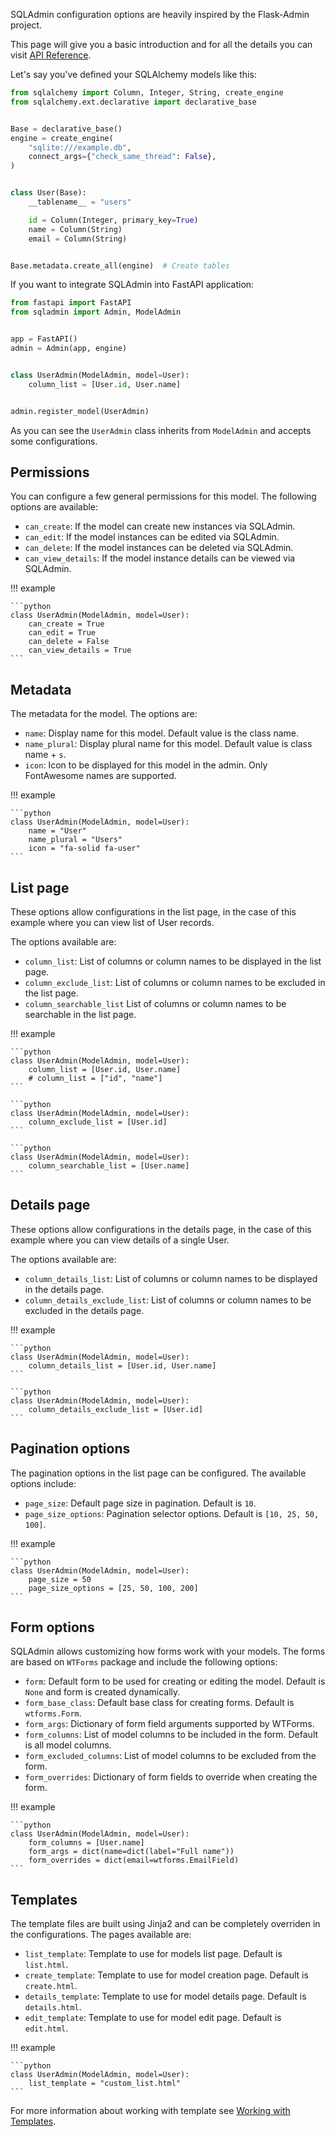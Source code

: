 SQLAdmin configuration options are heavily inspired by the Flask-Admin project.

This page will give you a basic introduction and for all the details
you can visit [API Reference](./api_reference/model_admin.md).

Let's say you've defined your SQLAlchemy models like this:

```python
from sqlalchemy import Column, Integer, String, create_engine
from sqlalchemy.ext.declarative import declarative_base


Base = declarative_base()
engine = create_engine(
    "sqlite:///example.db",
    connect_args={"check_same_thread": False},
)


class User(Base):
    __tablename__ = "users"

    id = Column(Integer, primary_key=True)
    name = Column(String)
    email = Column(String)


Base.metadata.create_all(engine)  # Create tables
```

If you want to integrate SQLAdmin into FastAPI application:

```python
from fastapi import FastAPI
from sqladmin import Admin, ModelAdmin


app = FastAPI()
admin = Admin(app, engine)


class UserAdmin(ModelAdmin, model=User):
    column_list = [User.id, User.name]


admin.register_model(UserAdmin)
```

As you can see the `UserAdmin` class inherits from `ModelAdmin` and accepts some configurations.

## Permissions

You can configure a few general permissions for this model.
The following options are available:

* `can_create`: If the model can create new instances via SQLAdmin.
* `can_edit`: If the model instances can be edited via SQLAdmin.
* `can_delete`: If the model instances can be deleted via SQLAdmin.
* `can_view_details`: If the model instance details can be viewed via SQLAdmin.

!!! example

    ```python
    class UserAdmin(ModelAdmin, model=User):
        can_create = True
        can_edit = True
        can_delete = False
        can_view_details = True
    ```

## Metadata

The metadata for the model. The options are:

* `name`: Display name for this model. Default value is the class name.
* `name_plural`: Display plural name for this model. Default value is class name + `s`.
* `icon`: Icon to be displayed for this model in the admin. Only FontAwesome names are supported.

!!! example

    ```python
    class UserAdmin(ModelAdmin, model=User):
        name = "User"
        name_plural = "Users"
        icon = "fa-solid fa-user"
    ```

## List page

These options allow configurations in the list page, in the case of this example
where you can view list of User records.

The options available are:

* `column_list`: List of columns or column names to be displayed in the list page.
* `column_exclude_list`: List of columns or column names to be excluded in the list page.
* `column_searchable_list` List of columns or column names to be searchable in the list page.

!!! example

    ```python
    class UserAdmin(ModelAdmin, model=User):
        column_list = [User.id, User.name]
        # column_list = ["id", "name"]
    ```

    ```python
    class UserAdmin(ModelAdmin, model=User):
        column_exclude_list = [User.id]
    ```

    ```python
    class UserAdmin(ModelAdmin, model=User):
        column_searchable_list = [User.name]
    ```

## Details page

These options allow configurations in the details page, in the case of this example
where you can view details of a single User.

The options available are:

* `column_details_list`: List of columns or column names to be displayed in the details page.
* `column_details_exclude_list`: List of columns or column names to be excluded in the details page.

!!! example

    ```python
    class UserAdmin(ModelAdmin, model=User):
        column_details_list = [User.id, User.name]
    ```

    ```python
    class UserAdmin(ModelAdmin, model=User):
        column_details_exclude_list = [User.id]
    ```

## Pagination options

The pagination options in the list page can be configured. The available options include:

* `page_size`: Default page size in pagination. Default is `10`.
* `page_size_options`: Pagination selector options. Default is `[10, 25, 50, 100]`.

!!! example

    ```python
    class UserAdmin(ModelAdmin, model=User):
        page_size = 50
        page_size_options = [25, 50, 100, 200]
    ```

## Form options

SQLAdmin allows customizing how forms work with your models.
The forms are based on `WTForms` package and include the following options:

* `form`: Default form to be used for creating or editing the model. Default is `None` and form is created dynamically.
* `form_base_class`: Default base class for creating forms. Default is `wtforms.Form`.
* `form_args`: Dictionary of form field arguments supported by WTForms.
* `form_columns`: List of model columns to be included in the form. Default is all model columns.
* `form_excluded_columns`: List of model columns to be excluded from the form.
* `form_overrides`: Dictionary of form fields to override when creating the form.

!!! example

    ```python
    class UserAdmin(ModelAdmin, model=User):
        form_columns = [User.name]
        form_args = dict(name=dict(label="Full name"))
        form_overrides = dict(email=wtforms.EmailField)
    ```

## Templates

The template files are built using Jinja2 and can be completely overriden in the configurations.
The pages available are:

* `list_template`: Template to use for models list page. Default is `list.html`.
* `create_template`: Template to use for model creation page. Default is `create.html`.
* `details_template`: Template to use for model details page. Default is `details.html`.
* `edit_template`: Template to use for model edit page. Default is `edit.html`.

!!! example

    ```python
    class UserAdmin(ModelAdmin, model=User):
        list_template = "custom_list.html"
    ```

For more information about working with template see [Working with Templates](./working_with_templates.md).
